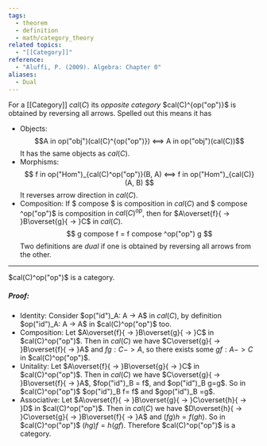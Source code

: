 ```yaml
---
tags:
  - theorem
  - definition
  - math/category_theory
related topics:
  - "[[Category]]"
reference:
  - "Aluffi, P. (2009). Algebra: Chapter 0"
aliases:
  - Dual
---
```

For a [[Category]] $cal(C)$ its _opposite category_ $cal(C)^{op("op")}$ is obtained by reversing all arrows. Spelled out this means it has
- Objects:
	$$A in op("obj")(cal(C)^{op("op")}) <==> A in op("obj")(cal(C))$$
	It has the same objects as $cal(C)$.
- Morphisms:
	$$
	f in op("Hom")_{cal(C)^op("op")}(B, A) <==> 
	f in op("Hom")_{cal(C)}(A, B)
	$$
	It reverses arrow direction in $cal(C)$.
- Composition:
	If $ compose $ is composition in $cal(C)$ and $ compose ^op("op")$ is composition in $cal(C)^{op}$, then for $A\overset{f}{ -> }B\overset{g}{ -> }C$ in $cal(C)$.$$
		g compose f = f compose ^op("op") g
	$$
Two definitions are _dual_ if one is obtained by reversing all arrows from the other.

---
$cal(C)^op("op")$ is a category.
##### Proof:
- Identity:
	Consider $op("id")_A: A -> A$ in $cal(C)$, by definition $op("id")_A: A -> A$ in $cal(C)^op("op")$ too.
- Composition:
	Let $A\overset{f}{ -> }B\overset{g}{ -> }C$ in $cal(C)^op("op")$. Then in $cal(C)$ we have $C\overset{g}{ -> }B\overset{f}{ -> }A$ and $fg:C -> A$, so there exists some $gf:A -> C$ in $cal(C)^op("op")$.
- Unitality:
	Let $A\overset{f}{ -> }B\overset{g}{ -> }C$ in $cal(C)^op("op")$. Then in $cal(C)$ we have $C\overset{g}{ -> }B\overset{f}{ -> }A$, $fop("id")_B = f$, and $op("id")_B g=g$. So in $cal(C)^op("op")$ $op("id")_B f= f$ and $gop("id")_B =g$.
- Associative:
	Let $A\overset{f}{ -> }B\overset{g}{ -> }C\overset{h}{ -> }D$ in $cal(C)^op("op")$. Then in $cal(C)$ we have $D\overset{h}{ -> }C\overset{g}{ -> }B\overset{f}{ -> }A$ and $(fg)h=f(gh)$. So in $cal(C)^op("op")$ $(hg)f=h(gf)$.
Therefore $cal(C)^op("op")$ is a category.